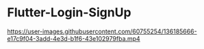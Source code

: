 # Flutter-Login-SignUp


https://user-images.githubusercontent.com/60755254/136185666-e17c9f04-3add-4e3d-b1f6-43e102979fba.mp4

